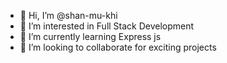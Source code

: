 - 👋 Hi, I’m @shan-mu-khi
- 👀 I’m interested in Full Stack Development
- 🌱 I’m currently learning Express js
- 💞️ I’m looking to collaborate for exciting projects


<!---
shan-mu-khi/shan-mu-khi is a ✨ special ✨ repository because its `README.md` (this file) appears on your GitHub profile.
You can click the Preview link to take a look at your changes.
--->

